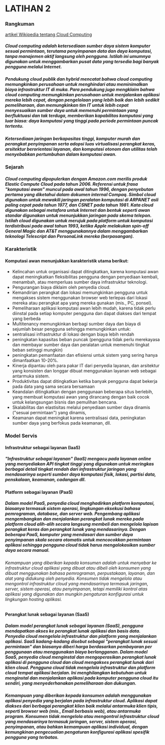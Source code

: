 # LATIHAN 2
### Rangkuman 
[artikel Wikipedia tentang Cloud Computing](https://en.wikipedia.org/wiki/Cloud_computing)
##### Cloud computing adalah ketersediaan sumber daya sistem komputer sesuai permintaan, terutama penyimpanan data dan daya komputasi, tanpa manajemen aktif langsung oleh pengguna. Istilah ini umumnya digunakan untuk menggambarkan pusat data yang tersedia bagi banyak pengguna melalui Internet. 
##### Pendukung cloud publik dan hybrid mencatat bahwa cloud computing memungkinkan perusahaan untuk menghindari atau meminimalkan biaya infrastruktur IT di muka. Para pendukung juga mengklaim bahwa cloud computing memungkinkan perusahaan untuk menjalankan aplikasi mereka lebih cepat, dengan pengelolaan yang lebih baik dan lebih sedikit pemeliharaan, dan memungkinkan tim IT untuk lebih cepat menyesuaikan sumber daya untuk memenuhi permintaan yang berfluktuasi dan tak terduga, memberikan kapabilitas komputasi yang luar biasa: daya komputasi yang tinggi pada periode permintaan puncak tertentu.
##### Ketersediaan jaringan berkapasitas tinggi, komputer murah dan perangkat penyimpanan serta adopsi luas virtualisasi perangkat keras, arsitektur berorientasi layanan, dan komputasi otonom dan utilitas telah menyebabkan pertumbuhan dalam komputasi awan. 

### Sejarah 
##### Cloud computing dipopulerkan dengan Amazon.com merilis produk Elastic Compute Cloud pada tahun 2006. Referensi untuk frasa "komputasi awan" muncul pada awal tahun 1996, dengan penyebutan pertama yang diketahui dalam dokumen internal Compaq. Simbol cloud digunakan untuk mewakili jaringan peralatan komputasi di ARPANET asli paling cepat pada tahun 1977, dan CSNET pada tahun 1981. Kata cloud digunakan sebagai metafora untuk Internet dan bentuk seperti awan standar digunakan untuk menunjukkan jaringan pada skema telepon. Istilah cloud digunakan untuk merujuk pada platform untuk komputasi terdistribusi pada awal tahun 1993, ketika Apple melakukan spin-off General Magic dan AT&T menggunakannya dalam menggambarkan teknologi Telescript dan PersonaLink mereka (berpasangan). 

### Karakteristik
#### Komputasi awan menunjukkan karakteristik utama berikut:
* Kelincahan untuk organisasi dapat ditingkatkan, karena komputasi awan dapat meningkatkan fleksibilitas pengguna dengan penyediaan kembali, menambah, atau memperluas sumber daya infrastruktur teknologi.
* Pengurangan biaya diklaim oleh penyedia cloud. 
* Kemandirian perangkat dan lokasi memungkinkan pengguna untuk mengakses sistem menggunakan browser web terlepas dari lokasi mereka atau perangkat apa yang mereka gunakan (mis., PC, ponsel). 
* Pemeliharaan aplikasi komputasi awan lebih mudah, karena tidak perlu diinstal pada setiap komputer pengguna dan dapat diakses dari tempat yang berbeda 
* Multitenancy memungkinkan berbagi sumber daya dan biaya di sejumlah besar pengguna sehingga memungkinkan untuk:
* sentralisasi infrastruktur di lokasi dengan biaya lebih rendah 
* peningkatan kapasitas beban puncak (pengguna tidak perlu merekayasa dan membayar sumber daya dan peralatan untuk memenuhi tingkat beban setinggi mungkin)
* peningkatan pemanfaatan dan efisiensi untuk sistem yang sering hanya dimanfaatkan 10-20%.
* Kinerja dipantau oleh para pakar IT dari penyedia layanan, dan arsitektur yang konsisten dan longgar dibuat menggunakan layanan web sebagai antarmuka sistem.
* Produktivitas dapat ditingkatkan ketika banyak pengguna dapat bekerja pada data yang sama secara bersamaan
* Keandalan ditingkatkan dengan penggunaan beberapa situs berlebih, yang membuat komputasi awan yang dirancang dengan baik cocok untuk kelangsungan bisnis dan pemulihan bencana.
* Skalabilitas dan elastisitas melalui penyediaan sumber daya dinamis ("sesuai permintaan") yang dinamis, 
* Keamanan dapat meningkat karena sentralisasi data, peningkatan sumber daya yang berfokus pada keamanan, dll.

### Model Servis
#### Infrastruktur sebagai layanan (IaaS)
##### "Infrastruktur sebagai layanan" (IaaS) mengacu pada layanan online yang menyediakan API tingkat tinggi yang digunakan untuk meringkas berbagai detail tingkat rendah dari infrastruktur jaringan yang mendasarinya seperti sumber daya komputasi fisik, lokasi, partisi data, penskalaan, keamanan, cadangan dll. 

#### Platform sebagai layanan (PaaS)
##### Dalam model PaaS, penyedia cloud menghadirkan platform komputasi, biasanya termasuk sistem operasi, lingkungan eksekusi bahasa pemrograman, database, dan server web. Pengembang aplikasi mengembangkan dan menjalankan perangkat lunak mereka pada platform cloud alih-alih secara langsung membeli dan mengelola lapisan perangkat keras dan perangkat lunak yang mendasarinya. Dengan beberapa PaaS, komputer yang mendasari dan sumber daya penyimpanan skala secara otomatis untuk mencocokkan permintaan aplikasi sehingga pengguna cloud tidak harus mengalokasikan sumber daya secara manual.
###### Kemampuan yang diberikan kepada konsumen adalah untuk menyebar ke infrastruktur cloud aplikasi yang dibuat atau dibeli oleh konsumen yang dibuat menggunakan bahasa pemrograman, perpustakaan, layanan, dan alat yang didukung oleh penyedia. Konsumen tidak mengelola atau mengontrol infrastruktur cloud yang mendasarinya termasuk jaringan, server, sistem operasi, atau penyimpanan, tetapi memiliki kontrol atas aplikasi yang digunakan dan mungkin pengaturan konfigurasi untuk lingkungan hosting aplikasi.

#### Perangkat lunak sebagai layanan (SaaS)
##### Dalam model perangkat lunak sebagai layanan (SaaS), pengguna mendapatkan akses ke perangkat lunak aplikasi dan basis data. Penyedia cloud mengelola infrastruktur dan platform yang menjalankan aplikasi. SaaS kadang-kadang disebut sebagai "perangkat lunak sesuai permintaan" dan biasanya diberi harga berdasarkan pembayaran per penggunaan atau menggunakan biaya berlangganan. Dalam model SaaS, penyedia cloud menginstal dan mengoperasikan perangkat lunak aplikasi di pengguna cloud dan cloud mengakses perangkat lunak dari klien cloud. Pengguna cloud tidak mengelola infrastruktur dan platform cloud tempat aplikasi berjalan. Ini menghilangkan kebutuhan untuk menginstal dan menjalankan aplikasi pada komputer pengguna cloud itu sendiri, yang menyederhanakan pemeliharaan dan dukungan.
##### Kemampuan yang diberikan kepada konsumen adalah menggunakan aplikasi penyedia yang berjalan pada infrastruktur cloud. Aplikasi dapat diakses dari berbagai perangkat klien baik melalui antarmuka klien tipis, seperti browser web (mis., Email berbasis web), atau antarmuka program. Konsumen tidak mengelola atau mengontrol infrastruktur cloud yang mendasarinya termasuk jaringan, server, sistem operasi, penyimpanan, atau bahkan kemampuan aplikasi individual, dengan kemungkinan pengecualian pengaturan konfigurasi aplikasi spesifik pengguna yang terbatas.


